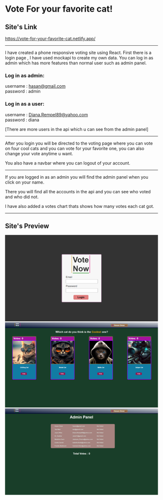 # Vote For your favorite cat!

## Site's Link

https://vote-for-your-favorite-cat.netlify.app/

---

I have created a phone responsive voting site using React.
First there is a login page , I have used mockapi to create my own data.
You can log in as admin which has more features than normal user such as admin panel.

### Log in as admin:

username : hasan@gmail.com
<br>
password : admin

### Log in as a user:

username : Diana.Rempel89@yahoo.com
<br>
password : diana

[There are more users in the api which u can see from the admin panel]

---

After you login you will be directed to the voting page where you can
vote on four cool cats and you can vote for your favorite one,
you can also change your vote anytime u want.

You also have a navbar where you can logout of your account.

---

If you are logged in as an admin you will find the admin panel when
you click on your name.

There you will find all the accounts in the api and you can see
who voted and who did not.

I have also added a votes chart thats shows how many votes each cat got.

---

## Site's Preview

![Alt text](/src/assets/login.png)
![Alt text](/src/assets/voting-page.png)
![Alt text](/src/assets/admin.png)
